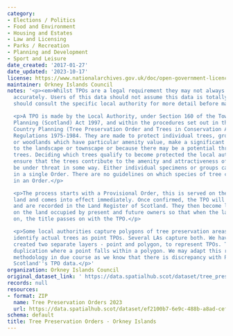 ```yaml
---
category:
- Elections / Politics
- Food and Environment
- Housing and Estates
- Law and Licensing
- Parks / Recreation
- Planning and Development
- Sport and Leisure
date_created: '2017-01-27'
date_updated: '2023-10-17'
license: https://www.nationalarchives.gov.uk/doc/open-government-licence/version/3/
maintainer: Orkney Islands Council
notes: '<p><em>Whilst TPOs are a legal requirement they may not always be digitised
  accurately. Users of this data should not assume this data is totally accurate and
  should consult the specific local authority for more detail before making any decisions</em></p>

  <p>A TPO is made by the Local Authority, under Section 160 of the Town and Country
  Planning (Scotland) Act 1997, and within the procedures set out in the Town and
  Country Planning (Tree Preservation Order and Trees in Conservation Areas) (Scotland)
  Regulations 1975-1984. They are made to protect individual trees, groups of trees
  or woodlands which have particular amenity value, make a significant contribution
  to the landscape or townscape or because there may be a potential threat to the
  trees. Deciding which trees qualify to become protected the local authority must
  ensure that the trees contribute to the amenity and attractiveness of an area and
  be under threat in some way. Either individual specimens or groups can be protected
  in a single Order. There are no guidelines on which species of tree can be included
  in an Order.</p>

  <p>The process starts with a Provisional Order, this is served on the owner of the
  land and comes into effect immediately. Once confirmed, the TPO will remain indefinitely
  and are recorded in the Land Register of Scotland. They then become legal burdens
  on the land occupied by present and future owners so that when the land is sold
  on, the title passes on with the TPO.</p>

  <p>Some local authorities capture polygons of tree preservation areas. Others will
  identify actual trees as point TPOs. Several LAs capture both. We have initially
  created two separate layers - point and polygon, to represent TPOs. This may show
  duplication where a point falls within a polygon. We may adapt this rationale and
  methodology in due course as we know that there is discrepancy with Registers of
  Scotland''s TPO data.</p>'
organization: Orkney Islands Council
original_dataset_link: ' https://data.spatialhub.scot/dataset/tree_preservation_orders-oi'
records: null
resources:
- format: ZIP
  name: Tree Preservation Orders 2023
  url: https://data.spatialhub.scot/dataset/ef2100b7-6e9c-488b-a8ad-cefc82d60009/resource/77b5d777-e280-4d21-acc7-ff87ccf1bf57/download/tpo-shp.zip
schema: default
title: Tree Preservation Orders - Orkney Islands
---
```

